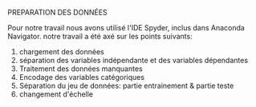 PREPARATION DES DONNÉES

Pour notre travail nous avons utilisé l'IDE Spyder, inclus dans Anaconda Navigator. notre travail a été axé sur les points suivants:
1) chargement des données
2) séparation des variables indépendante et des variables dépendantes
3) Traitement des données manquantes
4) Encodage des variables catégoriques
5) Séparation du jeu de données: partie entrainement & partie teste
6) changement d'échelle
